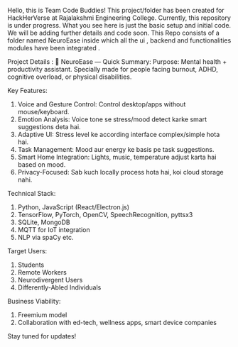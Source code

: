 Hello, this is Team Code Buddies!
This project/folder has been created for HackHerVerse at Rajalakshmi Engineering College.
Currently, this repository is under progress. What you see here is just the basic setup and initial code. We will be adding further details and code soon.
This Repo consists of a folder named NeuroEase inside which all the ui , backend and functionalities modules have been integrated .

Project Details :
🧠 NeuroEase — Quick Summary:
Purpose:
Mental health + productivity assistant. Specially made for people facing burnout, ADHD, cognitive overload, or physical disabilities.

Key Features:
1. Voice and Gesture Control: Control desktop/apps without mouse/keyboard.
2. Emotion Analysis: Voice tone se stress/mood detect karke smart suggestions deta hai.
3. Adaptive UI: Stress level ke according interface complex/simple hota hai.
4. Task Management: Mood aur energy ke basis pe task suggestions.
5. Smart Home Integration: Lights, music, temperature adjust karta hai based on mood.
6. Privacy-Focused: Sab kuch locally process hota hai, koi cloud storage nahi.

Technical Stack:
1. Python, JavaScript (React/Electron.js)
2. TensorFlow, PyTorch, OpenCV, SpeechRecognition, pyttsx3
3. SQLite, MongoDB
4. MQTT for IoT integration
5. NLP via spaCy etc.

Target Users:
1. Students
2. Remote Workers
3. Neurodivergent Users
4. Differently-Abled Individuals

Business Viability:
1. Freemium model
2. Collaboration with ed-tech, wellness apps, smart device companies


Stay tuned for updates!

